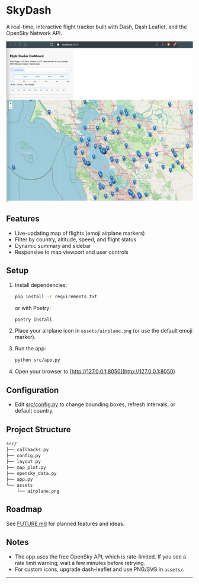 # SkyDash

A real-time, interactive flight tracker built with Dash, Dash Leaflet, and the OpenSky Network API.

![App Screenshot](assets/screenshot.png)

## Features

- Live-updating map of flights (emoji airplane markers)
- Filter by country, altitude, speed, and flight status
- Dynamic summary and sidebar
- Responsive to map viewport and user controls

## Setup

1. Install dependencies:
    ```sh
    pip install -r requirements.txt
    ```
    or with Poetry:
    ```sh
    poetry install
    ```

2. Place your airplane icon in `assets/airplane.png` (or use the default emoji marker).

3. Run the app:
    ```sh
    python src/app.py
    ```

4. Open your browser to [http://127.0.0.1:8050](http://127.0.0.1:8050)

## Configuration

- Edit [src/config.py](cci:7://file:///Users/praveen/Documents/Code/RealTimeFlightTracker/src/config.py:0:0-0:0) to change bounding boxes, refresh intervals, or default country.

## Project Structure
```
src/
├── callbacks.py
├── config.py
├── layout.py
├── map_plot.py
├── opensky_data.py
├── app.py
└── assets
    └── airplane.png
```

## Roadmap

See [FUTURE.md](FUTURE.md) for planned features and ideas.

## Notes

- The app uses the free OpenSky API, which is rate-limited. If you see a rate limit warning, wait a few minutes before retrying.
- For custom icons, upgrade dash-leaflet and use PNG/SVG in `assets/`.

---